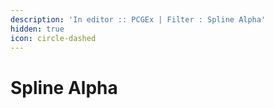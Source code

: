 ```yaml
---
description: 'In editor :: PCGEx | Filter : Spline Alpha'
hidden: true
icon: circle-dashed
---
```


# Spline Alpha

